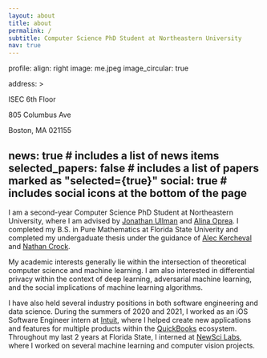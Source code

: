 ```yaml
---
layout: about
title: about
permalink: /
subtitle: Computer Science PhD Student at Northeastern University
nav: true 
---
```


profile:
  align: right
  image: me.jpeg
  image_circular: true

  address: >
    <p>ISEC 6th Floor</p>
    <p>805 Columbus Ave</p>
    <p>Boston, MA 021155</p>

news: true  # includes a list of news items
selected_papers: false # includes a list of papers marked as "selected={true}"
social: true  # includes social icons at the bottom of the page
---

I am a second-year Computer Science PhD Student at Northeastern University, where I am advised by [Jonathan Ullman](https://www.ccs.neu.edu/home/jullman/) and [Alina Oprea](https://www.ccs.neu.edu/home/alina/). I completed my B.S. in Pure Mathematics at Florida State Univerity and completed my undergaduate thesis under the guidance of [Alec Kercheval](https://www.math.fsu.edu/~kercheva/) and [Nathan Crock](https://www.sc.fsu.edu/people?uid=ndc08).

My academic interests generally lie within the intersection of theoretical computer science and machine learning. I am also interested in differential privacy within the context of deep learning, adversarial machine learning, and the social implications of machine learning algorithms.

I have also held several industry positions in both software engineering and data science. During the summers of 2020 and 2021, I worked as an iOS Software Engineer intern at [Intuit](https://www.intuit.com/), where I helped create new applications and features for multiple products within the [QuickBooks](https://quickbooks.intuit.com/) ecosystem. Throughout my last 2 years at Florida State, I interned at [NewSci Labs](https://labs.newsci.ai/), where I worked on several machine learning and computer vision projects.
